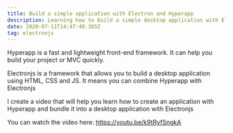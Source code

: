 ```yaml
---
title: Build a simple application with Electron and Hyperapp
description: Learning how to build a simple desktop application with Electron and Hyperapp
date: 2020-07-11T14:47:40.385Z
tag: electronjs
---
```

Hyperapp is a fast and lightweight front-end framework. It can help you build your project or MVC quickly.

Electronjs is a framework that allows you to build a desktop application using HTML, CSS and JS. It means you can combine Hyperapp with Electronjs

I create a video that will help you learn how to create an application with Hyperapp and bundle it into a desktop application with Electronjs

You can watch the video here: <https://youtu.be/k9tRyfSngkA>